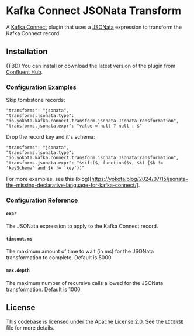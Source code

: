 # Kafka Connect JSONata Transform

A [Kafka Connect][connect] plugin that uses a [JSONata][jsonata] expression
to transform the Kafka Connect record.

## Installation

(TBD) You can install or download the latest version of the plugin from
[Confluent Hub][confluent-hub].

### Configuration Examples

Skip tombstone records:

```
"transforms": "jsonata",
"transforms.jsonata.type": "io.yokota.kafka.connect.transform.jsonata.JsonataTransformation",
"transforms.jsonata.expr": "value = null ? null : $"
```

Drop the record key and it's schema:

```
"transforms": "jsonata",
"transforms.jsonata.type": "io.yokota.kafka.connect.transform.jsonata.JsonataTransformation",
"transforms.jsonata.expr": "$sift($, function($v, $k) {$k != 'keySchema' and $k != 'key'})"
```

For more examples, see this (blog)[https://yokota.blog/2024/07/15/jsonata-the-missing-declarative-language-for-kafka-connect/].

### Configuration Reference

#### `expr`

The JSONata expression to apply to the Kafka Connect record.

#### `timeout.ms`

The maximum amount of time to wait (in ms) for the JSONata transformation to complete.  Default is 5000.

#### `max.depth`

The maximum number of recursive calls allowed for the JSONata transformation.  Default is 1000.

## License

This codebase is licensed under the Apache License 2.0. See the
`LICENSE` file for more details.

[confluent-hub]: https://www.confluent.io/hub/rayokota/kafka-connect-jsonata
[jsonata]: https://jsonata.org
[connect]: https://docs.confluent.io/platform/current/connect/
